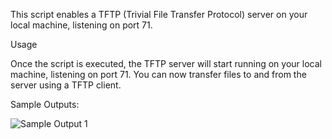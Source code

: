 This script enables a TFTP (Trivial File Transfer Protocol) server on your local machine, listening on port 71.

Usage

Once the script is executed, the TFTP server will start running on your local machine, listening on port 71. You can now transfer files to and from the server using a TFTP client.

Sample Outputs:

![Sample Output 1](https://github.com/Irfan-da/TFTP/assets/74259404/213590ae-04b3-4556-b21f-86e3beb39c4b)
